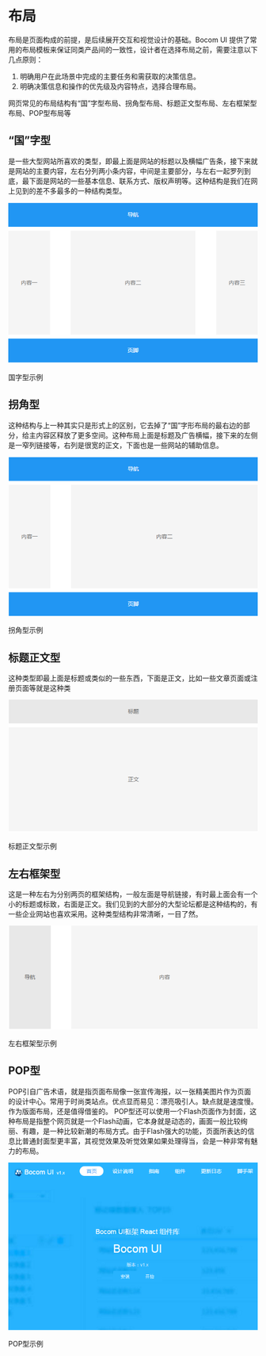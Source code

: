 布局
=============

布局是页面构成的前提，是后续展开交互和视觉设计的基础。Bocom UI 提供了常用的布局模板来保证同类产品间的一致性，设计者在选择布局之前，需要注意以下几点原则：

1. 明确用户在此场景中完成的主要任务和需获取的决策信息。
2. 明确决策信息和操作的优先级及内容特点，选择合理布局。

网页常见的布局结构有“国”字型布局、拐角型布局、标题正文型布局、左右框架型布局、POP型布局等

##  “国”字型
是一些大型网站所喜欢的类型，即最上面是网站的标题以及横幅广告条，接下来就是网站的主要内容，左右分列两小条内容，中间是主要部分，与左右一起罗列到底，最下面是网站的一些基本信息、联系方式、版权声明等。这种结构是我们在网上见到的差不多最多的一种结构类型。

![doc](img/national.png)

国字型示例

##  拐角型
这种结构与上一种其实只是形式上的区别，它去掉了“国”字形布局的最右边的部分，给主内容区释放了更多空间。这种布局上面是标题及广告横幅，接下来的左侧是一窄列链接等，右列是很宽的正文，下面也是一些网站的辅助信息。

![doc](img/corner.png)

拐角型示例

##  标题正文型

这种类型即最上面是标题或类似的一些东西，下面是正文，比如一些文章页面或注册页面等就是这种类

![doc](img/Title.png)

标题正文型示例

##  左右框架型
这是一种左右为分别两页的框架结构，一般左面是导航链接，有时最上面会有一个小的标题或标致，右面是正文。我们见到的大部分的大型论坛都是这种结构的，有一些企业网站也喜欢采用。这种类型结构非常清晰，一目了然。

![doc](img/About.png)

左右框架型示例

##  POP型
POP引自广告术语，就是指页面布局像一张宣传海报，以一张精美图片作为页面的设计中心。常用于时尚类站点。优点显而易见：漂亮吸引人。缺点就是速度慢。作为版面布局，还是值得借鉴的。
POP型还可以使用一个Flash页面作为封面，这种布局是指整个网页就是一个Flash动画，它本身就是动态的，画面一般比较绚丽、有趣，是一种比较新潮的布局方式。由于Flash强大的功能，页面所表达的信息比普通封面型更丰富，其视觉效果及听觉效果如果处理得当，会是一种非常有魅力的布局。

![doc](img/pop.png)

POP型示例
